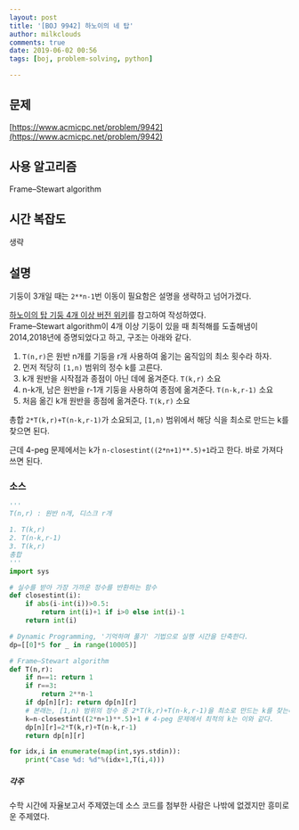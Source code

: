 ```yaml
---
layout: post
title: '[BOJ 9942] 하노이의 네 탑'
author: milkclouds
comments: true
date: 2019-06-02 00:56
tags: [boj, problem-solving, python]

---
```


## 문제
[https://www.acmicpc.net/problem/9942](https://www.acmicpc.net/problem/9942)  


## 사용 알고리즘  
Frame–Stewart algorithm   


## 시간 복잡도  
생략 


## 설명  
기둥이 3개일 때는 `2**n-1`번 이동이 필요함은 설명을 생략하고 넘어가겠다.    

[하노이의 탑 기둥 4개 이상 버전 위키](https://en.wikipedia.org/wiki/Tower_of_Hanoi#With_four_pegs_and_beyond)를 참고하여 작성하였다.  
Frame–Stewart algorithm이 4개 이상 기둥이 있을 때 최적해를 도출해냄이 2014,2018년에 증명되었다고 하고, 구조는 아래와 같다.  

1. `T(n,r)`은 원반 n개를 기둥을 r개 사용하여 옮기는 움직임의 최소 횟수라 하자.  
2. 먼저 적당히 `[1,n)` 범위의 정수 k를 고른다.  
3. k개 원반을 시작점과 종점이 아닌 데에 옮겨준다. `T(k,r)` 소요  
4. n-k개, 남은 원반을 r-1개 기둥을 사용하여 종점에 옮겨준다. `T(n-k,r-1)` 소요  
5. 처음 옮긴 k개 원반을 종점에 옮겨준다. `T(k,r)` 소요  

총합 `2*T(k,r)+T(n-k,r-1)`가 소요되고, `[1,n)` 범위에서 해당 식을 최소로 만드는 k를 찾으면 된다.  

근데 4-peg 문제에서는 k가 `n-closestint((2*n+1)**.5)+1`라고 한다. 바로 가져다 쓰면 된다.  

### 소스  

```python
'''
T(n,r) : 원반 n개, 디스크 r개

1. T(k,r)
2. T(n-k,r-1)
3. T(k,r)
총합 
'''
import sys

# 실수를 받아 가장 가까운 정수를 반환하는 함수
def closestint(i):
	if abs(i-int(i))>0.5:
		return int(i)+1 if i>0 else int(i)-1
	return int(i)

# Dynamic Programming, '기억하며 풀기' 기법으로 실행 시간을 단축한다.
dp=[[0]*5 for _ in range(10005)]

# Frame–Stewart algorithm
def T(n,r):
	if n==1: return 1
	if r==3:
		return 2**n-1
	if dp[n][r]: return dp[n][r]
	# 본래는, [1,n) 범위의 정수 중 2*T(k,r)+T(n-k,r-1)을 최소로 만드는 k를 찾는다.
	k=n-closestint((2*n+1)**.5)+1 # 4-peg 문제에서 최적의 k는 이와 같다.
	dp[n][r]=2*T(k,r)+T(n-k,r-1)
	return dp[n][r]

for idx,i in enumerate(map(int,sys.stdin)):
	print("Case %d: %d"%(idx+1,T(i,4)))
```

##### 각주  
수학 시간에 자율보고서 주제였는데 소스 코드를 첨부한 사람은 나밖에 없겠지만 흥미로운 주제였다.